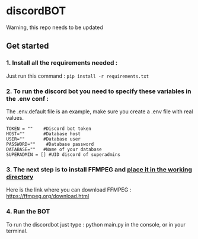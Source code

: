 # discordBOT

Warning, this repo needs to be updated 

## Get started

### 1. Install all the requirements needed :

Just run this command  : ``` pip install -r requirements.txt ```

### 2. To run the discord bot you need to specify these variables in the .env conf :

The .env.default file is an example, make sure you create a .env file with real values.

```
TOKEN = ""    #Discord bot token
HOST=""       #Database host
USER=""       #Database user
PASSWORD=""    #Database password
DATABASE=""   #Name of your database
SUPERADMIN = [] #UID discord of superadmins
```

### 3. The next step is to install FFMPEG and <ins> place it in the working directory </ins>

Here is the link where you can download FFMPEG  : https://ffmpeg.org/download.html

### 4. Run the BOT

To run the discordbot just type : python main.py in the console, or in your terminal.
